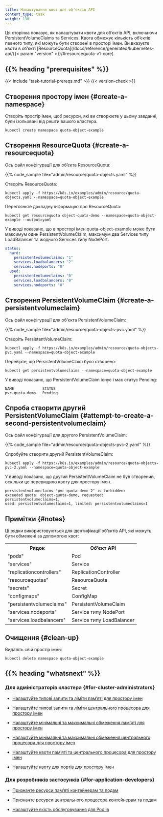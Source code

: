 ```yaml
---
title: Налаштування квот для обʼєктів API
content_type: task
weight: 130
---
```


<!-- overview -->

Ця сторінка показує, як налаштувати квоти для обʼєктів API, включаючи PersistentVolumeClaims та Services. Квота обмежує кількість обʼєктів певного типу, які можуть бути створені в просторі імен. Ви вказуєте квоти в обʼєкті [ResourceQuota](/docs/reference/generated/kubernetes-api/{{< param "version" >}}/#resourcequota-v1-core).

## {{% heading "prerequisites" %}}

{{< include "task-tutorial-prereqs.md" >}} {{< version-check >}}

<!-- steps -->

## Створення простору імен {#create-a-namespace}

Створіть простір імен, щоб ресурси, які ви створюєте у цьому завданні, були ізольовані від решти вашого кластера.

```shell
kubectl create namespace quota-object-example
```

## Створення ResourceQuota {#create-a-resourcequota}

Ось файл конфігурації для обʼєкта ResourceQuota:

{{% code_sample file="admin/resource/quota-objects.yaml" %}}

Створіть ResourceQuota:

```shell
kubectl apply -f https://k8s.io/examples/admin/resource/quota-objects.yaml --namespace=quota-object-example
```

Перегляньте докладну інформацію про ResourceQuota:

```shell
kubectl get resourcequota object-quota-demo --namespace=quota-object-example --output=yaml
```

У виводі показано, що в просторі імен quota-object-example може бути максимум один PersistentVolumeClaim, максимум два Services типу LoadBalancer та жодного Services типу NodePort.

```yaml
status:
  hard:
    persistentvolumeclaims: "1"
    services.loadbalancers: "2"
    services.nodeports: "0"
  used:
    persistentvolumeclaims: "0"
    services.loadbalancers: "0"
    services.nodeports: "0"
```

## Створення PersistentVolumeClaim {#create-a-persistentvolumeclaim}

Ось файл конфігурації для об'єкта PersistentVolumeClaim:

{{% code_sample file="admin/resource/quota-objects-pvc.yaml" %}}

Створіть PersistentVolumeClaim:

```shell
kubectl apply -f https://k8s.io/examples/admin/resource/quota-objects-pvc.yaml --namespace=quota-object-example
```

Перевірте, що PersistentVolumeClaim було створено:

```shell
kubectl get persistentvolumeclaims --namespace=quota-object-example
```

У виводі показано, що PersistentVolumeClaim існує і має статус Pending:

```none
NAME             STATUS
pvc-quota-demo   Pending
```

## Спроба створити другий PersistentVolumeClaim {#attempt-to-create-a-second-persistentvolumeclaim}

Ось файл конфігурації для другого PersistentVolumeClaim:

{{% code_sample file="admin/resource/quota-objects-pvc-2.yaml" %}}

Спробуйте створити другий PersistentVolumeClaim:

```shell
kubectl apply -f https://k8s.io/examples/admin/resource/quota-objects-pvc-2.yaml --namespace=quota-object-example
```

У виводі показано, що другий PersistentVolumeClaim не був створений,
оскільки це перевищило квоту для простору імен.

```none
persistentvolumeclaims "pvc-quota-demo-2" is forbidden:
exceeded quota: object-quota-demo, requested: persistentvolumeclaims=1,
used: persistentvolumeclaims=1, limited: persistentvolumeclaims=1
```

## Примітки {#notes}

Ці рядки використовуються для ідентифікації обʼєктів API, які можуть бути обмежені за допомогою квот:

<table>
<tr><th>Рядок</th><th>Обʼєкт API</th></tr>
<tr><td>"pods"</td><td>Pod</td></tr>
<tr><td>"services"</td><td>Service</td></tr>
<tr><td>"replicationcontrollers"</td><td>ReplicationController</td></tr>
<tr><td>"resourcequotas"</td><td>ResourceQuota</td></tr>
<tr><td>"secrets"</td><td>Secret</td></tr>
<tr><td>"configmaps"</td><td>ConfigMap</td></tr>
<tr><td>"persistentvolumeclaims"</td><td>PersistentVolumeClaim</td></tr>
<tr><td>"services.nodeports"</td><td>Service типу NodePort</td></tr>
<tr><td>"services.loadbalancers"</td><td>Service типу LoadBalancer</td></tr>
</table>

## Очищення {#clean-up}

Видаліть свій простір імен:

```shell
kubectl delete namespace quota-object-example
```

## {{% heading "whatsnext" %}}

### Для адміністраторів кластера {#for-cluster-administrators}

* [Налаштуйте типові запити та ліміти памʼяті для простору імен](/docs/tasks/administer-cluster/manage-resources/memory-default-namespace/)

* [Налаштуйте типові запити та ліміти центрального процесора для простору імен](/docs/tasks/administer-cluster/manage-resources/cpu-default-namespace/)

* [Налаштуйте мінімальні та максимальні обмеження памʼяті для простору імен](/docs/tasks/administer-cluster/manage-resources/memory-constraint-namespace/)

* [Налаштуйте мінімальні та максимальні обмеження центрального процесора для простору імен](/docs/tasks/administer-cluster/manage-resources/cpu-constraint-namespace/)

* [Налаштуйте квоти памʼяті та центрального процесора для простору імен](/docs/tasks/administer-cluster/manage-resources/quota-memory-cpu-namespace/)

* [Налаштуйте квоту для портів для простору імен](/docs/tasks/administer-cluster/manage-resources/quota-pod-namespace/)

### Для розробників застосунків {#for-application-developers}

* [Призначте ресурси памʼяті контейнерам та подам](/docs/tasks/configure-pod-container/assign-memory-resource/)

* [Призначте ресурси центрального процесора контейнерам та подам](/docs/tasks/configure-pod-container/assign-cpu-resource/)

* [Налаштуйте якість обслуговування для Podʼів](/docs/tasks/configure-pod-container/quality-service-pod/)
